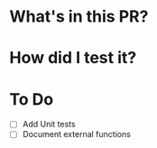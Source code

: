 # What's in this PR?

<!-- Brief description of the change in this PR. -->

# How did I test it?

<!-- Describe all the things you did to test it. -->

# To Do

<!--
  If all work is already in pushed, remove this section.
  Otherwise, add a list with checkboxes like:
-->

- [ ] Add Unit tests
- [ ] Document external functions
